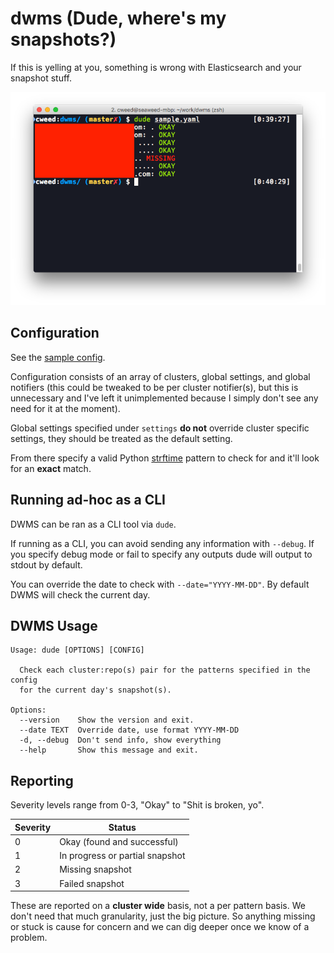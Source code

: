 # dwms (Dude, where's my snapshots?)

If this is yelling at you, something is wrong with Elasticsearch and your snapshot stuff.

<p align="center"><img src="example.png" alt="example output"></p>

## Configuration

See the [sample config](config.yaml).

Configuration consists of an array of clusters, global settings, and global notifiers (this could be tweaked to be per cluster notifier(s), but this is unnecessary and I've left it unimplemented because I simply don't see any need for it at the moment).

Global settings specified under `settings` **do not** override cluster specific settings, they should be treated as the default setting.

From there specify a valid Python [strftime][] pattern to check for and it'll look for an **exact** match.

## Running ad-hoc as a CLI

DWMS can be ran as a CLI tool via `dude`.

If running as a CLI, you can avoid sending any information with `--debug`. If you specify debug mode or fail to specify any outputs dude will output to stdout by default.

You can override the date to check with `--date="YYYY-MM-DD"`. By default DWMS will check the current day.

## DWMS Usage

```
Usage: dude [OPTIONS] [CONFIG]

  Check each cluster:repo(s) pair for the patterns specified in the config
  for the current day's snapshot(s).

Options:
  --version    Show the version and exit.
  --date TEXT  Override date, use format YYYY-MM-DD
  -d, --debug  Don't send info, show everything
  --help       Show this message and exit.
```

## Reporting

Severity levels range from 0-3, "Okay" to "Shit is broken, yo".

Severity | Status
--- | ---
0 | Okay (found and successful)
1 | In progress or partial snapshot
2 | Missing snapshot
3 | Failed snapshot

These are reported on a **cluster wide** basis, not a per pattern basis. We don't need that much granularity, just the big picture. So anything missing or stuck is cause for concern and we can dig deeper once we know of a problem.

[strftime]: https://docs.python.org/3/library/datetime.html#strftime-and-strptime-behavior
